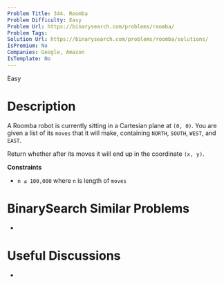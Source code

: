 ```yaml
---
Problem Title: 344. Roomba
Problem Difficulty: Easy
Problem Url: https://binarysearch.com/problems/roomba/
Problem Tags: 
Solution Url: https://binarysearch.com/problems/roomba/solutions/
IsPremium: No
Companies: Google, Amazon
IsTemplate: No
---
```


<span style="color: ;">Easy</span>

# Description

A Roomba robot is currently sitting in a Cartesian plane at `(0, 0)`. You are given a list of its `moves` that it will make, containing `NORTH`, `SOUTH`, `WEST`, and `EAST`.

Return whether after its moves it will end up in the coordinate `(x, y)`.

**Constraints**
- `n ≤ 100,000` where `n` is length of `moves` 

# BinarySearch Similar Problems

- []()

# Useful Discussions

- []()
